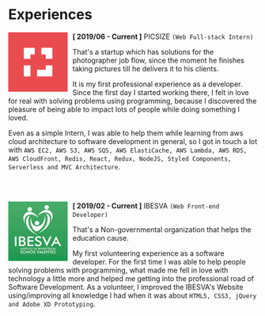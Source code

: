 # Experiences

<img style="float: left; width: 120px; height: 120px; margin-right: 10px;" src="assets/experiences/picsize.jpg">

**[ 2019/06 - Current ]** PICSIZE ``(Web Full-stack Intern)``

That's a startup which has solutions for the photographer job flow, since the moment he finishes taking pictures till he delivers it to his clients. 

It is my first professional experience as a developer. Since the first day I started working there, I felt in love for real with solving problems using programming, because I discovered the pleasure of being able to impact lots of people while doing something I loved.

Even as a simple Intern, I was able to help them while learning from aws cloud architecture to software development in general, so I got in touch a lot with `AWS EC2, AWS S3, AWS SQS, AWS ElastiCache, AWS Lambda, AWS RDS, AWS CloudFront, Redis, React, Redux, NodeJS, Styled Components, Serverless and MVC Architecture`.

<br></br>

<img style="float: left; width: 120px; margin-right: 10px;" src="assets/experiences/ibesva.jpeg">

**[ 2019/02 - Current ]** IBESVA ``(Web Front-end Developer)``

That's a Non-governmental organization that helps the education cause.

My first volunteering experience as a software developer. For the first time I was able to help people solving problems with programming, what made me fell in love with technology a little more and helped me getting into the professional road of Software Development. As a volunteer, I improved the IBESVA's Website using/improving all knowledge I had when it was about `HTML5, CSS3, jQuery and Adobe XD Prototyping`.